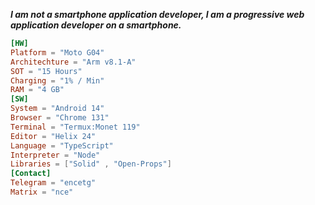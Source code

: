 ***I am not a smartphone application developer, I am a progressive web application developer on a smartphone.***

```toml
[HW]
Platform = "Moto G04"
Architechture = "Arm v8.1-A"
SOT = "15 Hours"
Charging = "1% / Min"
RAM = "4 GB"
[SW]
System = "Android 14"
Browser = "Chrome 131"
Terminal = "Termux:Monet 119"
Editor = "Helix 24"
Language = "TypeScript"
Interpreter = "Node"
Libraries = ["Solid" , "Open-Props"]
[Contact]
Telegram = "encetg"
Matrix = "nce"

```
